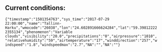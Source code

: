 ## Current conditions: 
 ``` {"timestamp":"1501354763","sys_time":"2017-07-29 22:00:00","name":"Tallinn-Harku","wmocode":"26038","lon":"24.602891666624284","lat":"59.398122222355134","phenomenon":"Variable clouds","visibility":"20.0","precipitations":"0","airpressure":"1010","relativehumidity":"59","airtemperature":"17","winddirection":"257","windspeed":"1.8","windspeedmax":"2.7","NA":"","NA":""} ```
